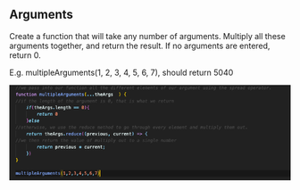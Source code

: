 ## Arguments

Create a function that will take any number of arguments. Multiply all these arguments together, and return the result. If no arguments are entered, return 0.

E.g. multipleArguments(1, 2, 3, 4, 5, 6, 7), should return 5040

![image](images/Challenge3_Arguments.png)